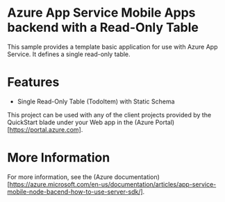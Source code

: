 # Azure App Service Mobile Apps backend with a Read-Only Table

This sample provides a template basic application for use with Azure App Service.  It defines
a single read-only table.

# Features

* Single Read-Only Table (TodoItem) with Static Schema

This project can be used with any of the client projects provided by the QuickStart blade under 
your Web app in the (Azure Portal)[https://portal.azure.com].

# More Information

For more information, see the (Azure documentation)[https://azure.microsoft.com/en-us/documentation/articles/app-service-mobile-node-bacend-how-to-use-server-sdk/].
